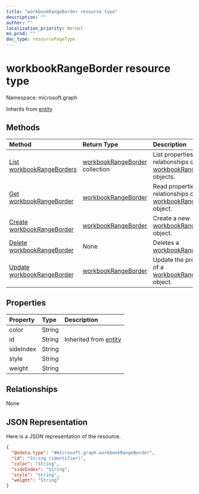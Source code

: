 ```yaml
---
title: "workbookRangeBorder resource type"
description: ""
author: ""
localization_priority: Normal
ms.prod: ""
doc_type: resourcePageType
---
```


# workbookRangeBorder resource type


Namespace: microsoft.graph




Inherits from [entity](../resources/entity.md)

## Methods
|Method|Return Type|Description|
|:---|:---|:---|
|[List workbookRangeBorders](../api/workbookrangeborder-list.md)|[workbookRangeBorder](../resources/workbookrangeborder.md) collection|List properties and relationships of the [workbookRangeBorder](../resources/workbookrangeborder.md) objects.|
|[Get workbookRangeBorder](../api/workbookrangeborder-get.md)|[workbookRangeBorder](../resources/workbookrangeborder.md)|Read properties and relationships of the [workbookRangeBorder](../resources/workbookrangeborder.md) object.|
|[Create workbookRangeBorder](../api/workbookrangeborder-create.md)|[workbookRangeBorder](../resources/workbookrangeborder.md)|Create a new [workbookRangeBorder](../resources/workbookrangeborder.md) object.|
|[Delete workbookRangeBorder](../api/workbookrangeborder-delete.md)|None|Deletes a [workbookRangeBorder](../resources/workbookrangeborder.md).|
|[Update workbookRangeBorder](../api/workbookrangeborder-update.md)|[workbookRangeBorder](../resources/workbookrangeborder.md)|Update the properties of a [workbookRangeBorder](../resources/workbookrangeborder.md) object.|

## Properties
|Property|Type|Description|
|:---|:---|:---|
|color|String||
|id|String| Inherited from [entity](../resources/entity.md)|
|sideIndex|String||
|style|String||
|weight|String||

## Relationships
None

## JSON Representation
Here is a JSON representation of the resource.
<!-- {
  "blockType": "resource",
  "keyProperty": "id",
  "@odata.type": "microsoft.graph.workbookRangeBorder",
  "baseType": "microsoft.graph.entity",
  "openType": false
}
-->
``` json
{
  "@odata.type": "#microsoft.graph.workbookRangeBorder",
  "id": "String (identifier)",
  "color": "String",
  "sideIndex": "String",
  "style": "String",
  "weight": "String"
}
```

